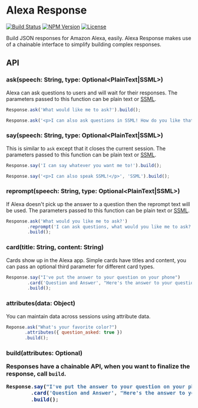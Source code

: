 # Alexa Response

[![Build Status](https://travis-ci.org/cameronhunter/alexa-response.svg?branch=master)](https://travis-ci.org/cameronhunter/alexa-response) [![NPM Version](https://img.shields.io/npm/v/alexa-response.svg)](https://npmjs.org/package/alexa-response) [![License](https://img.shields.io/npm/l/alexa-response.svg)](https://github.com/cameronhunter/alexa-response/blob/master/LICENSE.md)

Build JSON responses for Amazon Alexa, easily. Alexa Response makes use of a
chainable interface to simplify building complex responses.

## API

### ask(speech: String, type: Optional<PlainText|SSML>)

Alexa can ask questions to users and will wait for their responses. The
parameters passed to this function can be plain text or [SSML](https://developer.amazon.com/public/solutions/alexa/alexa-skills-kit/docs/speech-synthesis-markup-language-ssml-reference).

```javascript
Response.ask('What would like me to ask?').build();
```

```javascript
Response.ask('<p>I can also ask questions in SSML! How do you like that?</p>', 'SSML').build();
```

### say(speech: String, type: Optional<PlainText|SSML>)

This is similar to `ask` except that it closes the current session. The
parameters passed to this function can be plain text or [SSML](https://developer.amazon.com/public/solutions/alexa/alexa-skills-kit/docs/speech-synthesis-markup-language-ssml-reference).

```javascript
Response.say('I can say whatever you want me to!').build();
```

```javascript
Response.say('<p>I can also speak SSML!</p>', 'SSML').build();
```

### reprompt(speech: String, type: Optional<PlainText|SSML>)

If Alexa doesn't pick up the answer to a question then the reprompt text will be
used. The parameters passed to this function can be plain text or [SSML](https://developer.amazon.com/public/solutions/alexa/alexa-skills-kit/docs/speech-synthesis-markup-language-ssml-reference).

```javascript
Response.ask('What would you like me to ask?')
        .reprompt('I can ask questions, what would you like me to ask?')
        .build();
```

### card(title: String, content: String)

Cards show up in the Alexa app. Simple cards have titles and content, you can
pass an optional third parameter for different card types.

```javascript
Response.say("I've put the answer to your question on your phone")
        .card('Question and Answer', "Here's the answer to your question")
        .build();
```

### attributes(data: Object)

You can maintain data across sessions using attribute data.

```javascript
Reponse.ask("What's your favorite color?")
       .attributes({ question_asked: true })
       .build();
```

### build(attributes: Optional<Object>)

Responses have a chainable API, when you want to finalize the response, call
`build`.

```javascript
Response.say("I've put the answer to your question on your phone")
        .card('Question and Answer', "Here's the answer to your question")
        .build();
```

